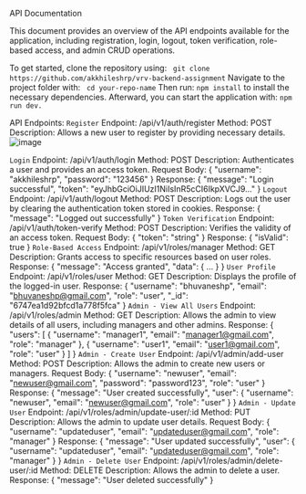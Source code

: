API Documentation

This document provides an overview of the API endpoints available for the application, including registration, login, logout, token verification, role-based access, and admin CRUD operations.

To get started, clone the repository using:
   ` git clone https://github.com/akkhileshrp/vrv-backend-assignment`
Navigate to the project folder with:
   ` cd your-repo-name`
Then run:
    `npm install`
to install the necessary dependencies. Afterward, you can start the application with:
    `npm run dev.`

API Endpoints:
`Register`
Endpoint: /api/v1/auth/register
Method: POST
Description: Allows a new user to register by providing necessary details.
![image](https://github.com/user-attachments/assets/ab6f79b9-e706-4d71-909d-42af461ac967)

`Login`
Endpoint: /api/v1/auth/login
Method: POST
Description: Authenticates a user and provides an access token.
Request Body:
{
  "username": "akkhileshrp",
  "password": "123456"
}
Response:
{
  "message": "Login successful",
  "token": "eyJhbGciOiJIUzI1NiIsInR5cCI6IkpXVCJ9..."
}
`Logout`
Endpoint: /api/v1/auth/logout
Method: POST
Description: Logs out the user by clearing the authentication token stored in cookies.
Response:
{
  "message": "Logged out successfully"
}
`Token Verification`
Endpoint: /api/v1/auth/token-verify
Method: POST
Description: Verifies the validity of an access token.
Request Body:
{
  "token": "string"
}
Response:
{
  "isValid": true
}
`Role-Based Access`
Endpoint: /api/v1/roles/manager
Method: GET
Description: Grants access to specific resources based on user roles.
Response:
{
  "message": "Access granted",
  "data": { ... }
}
`User Profile`
Endpoint: /api/v1/roles/user
Method: GET
Description: Displays the profile of the logged-in user.
Response:
{
  "username": "bhuvaneshp",
  "email": "bhuvaneshp@gmail.com",
  "role": "user",
  "_id": "6747ea1d92bfcd1a778f5fca"
}
`Admin - View All Users`
Endpoint: /api/v1/roles/admin
Method: GET
Description: Allows the admin to view details of all users, including managers and other admins.
Response:
{
  "users": [
    {
      "username": "manager1",
      "email": "manager1@gmail.com",
      "role": "manager"
    },
    {
      "username": "user1",
      "email": "user1@gmail.com",
      "role": "user"
    }
  ]
}
`Admin - Create User`
Endpoint: /api/v1/admin/add-user
Method: POST
Description: Allows the admin to create new users or managers.
Request Body:
{
  "username": "newuser",
  "email": "newuser@gmail.com",
  "password": "password123",
  "role": "user"
}
Response:
{
  "message": "User created successfully",
  "user": {
    "username": "newuser",
    "email": "newuser@gmail.com",
    "role": "user"
  }
}
`Admin - Update User`
Endpoint: /api/v1/roles/admin/update-user/:id
Method: PUT
Description: Allows the admin to update user details.
Request Body:
{
  "username": "updateduser",
  "email": "updateduser@gmail.com",
  "role": "manager"
}
Response:
{
  "message": "User updated successfully",
  "user": {
    "username": "updateduser",
    "email": "updateduser@gmail.com",
    "role": "manager"
  }
}
`Admin - Delete User`
Endpoint: /api/v1/roles/admin/delete-user/:id
Method: DELETE
Description: Allows the admin to delete a user.
Response:
{
  "message": "User deleted successfully"
}
